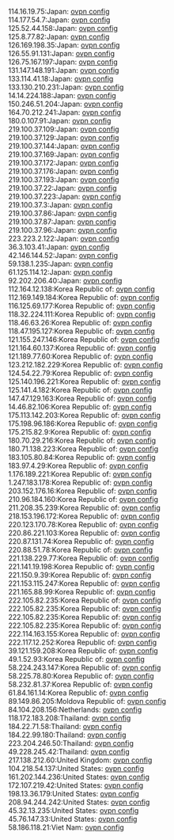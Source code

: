 114.16.19.75:Japan: [ovpn config](vpn/114_16_19_75.ovpn)  
114.177.54.7:Japan: [ovpn config](vpn/114_177_54_7.ovpn)  
125.52.44.158:Japan: [ovpn config](vpn/125_52_44_158.ovpn)  
125.8.77.82:Japan: [ovpn config](vpn/125_8_77_82.ovpn)  
126.169.198.35:Japan: [ovpn config](vpn/126_169_198_35.ovpn)  
126.55.91.131:Japan: [ovpn config](vpn/126_55_91_131.ovpn)  
126.75.167.197:Japan: [ovpn config](vpn/126_75_167_197.ovpn)  
131.147.148.191:Japan: [ovpn config](vpn/131_147_148_191.ovpn)  
133.114.41.18:Japan: [ovpn config](vpn/133_114_41_18.ovpn)  
133.130.210.231:Japan: [ovpn config](vpn/133_130_210_231.ovpn)  
14.14.224.188:Japan: [ovpn config](vpn/14_14_224_188.ovpn)  
150.246.51.204:Japan: [ovpn config](vpn/150_246_51_204.ovpn)  
164.70.212.241:Japan: [ovpn config](vpn/164_70_212_241.ovpn)  
180.0.107.91:Japan: [ovpn config](vpn/180_0_107_91.ovpn)  
219.100.37.109:Japan: [ovpn config](vpn/219_100_37_109.ovpn)  
219.100.37.129:Japan: [ovpn config](vpn/219_100_37_129.ovpn)  
219.100.37.144:Japan: [ovpn config](vpn/219_100_37_144.ovpn)  
219.100.37.169:Japan: [ovpn config](vpn/219_100_37_169.ovpn)  
219.100.37.172:Japan: [ovpn config](vpn/219_100_37_172.ovpn)  
219.100.37.176:Japan: [ovpn config](vpn/219_100_37_176.ovpn)  
219.100.37.193:Japan: [ovpn config](vpn/219_100_37_193.ovpn)  
219.100.37.22:Japan: [ovpn config](vpn/219_100_37_22.ovpn)  
219.100.37.223:Japan: [ovpn config](vpn/219_100_37_223.ovpn)  
219.100.37.3:Japan: [ovpn config](vpn/219_100_37_3.ovpn)  
219.100.37.86:Japan: [ovpn config](vpn/219_100_37_86.ovpn)  
219.100.37.87:Japan: [ovpn config](vpn/219_100_37_87.ovpn)  
219.100.37.96:Japan: [ovpn config](vpn/219_100_37_96.ovpn)  
223.223.2.122:Japan: [ovpn config](vpn/223_223_2_122.ovpn)  
36.3.103.41:Japan: [ovpn config](vpn/36_3_103_41.ovpn)  
42.146.144.52:Japan: [ovpn config](vpn/42_146_144_52.ovpn)  
59.138.1.235:Japan: [ovpn config](vpn/59_138_1_235.ovpn)  
61.125.114.12:Japan: [ovpn config](vpn/61_125_114_12.ovpn)  
92.202.206.40:Japan: [ovpn config](vpn/92_202_206_40.ovpn)  
112.164.12.138:Korea Republic of: [ovpn config](vpn/112_164_12_138.ovpn)  
112.169.149.184:Korea Republic of: [ovpn config](vpn/112_169_149_184.ovpn)  
116.125.69.177:Korea Republic of: [ovpn config](vpn/116_125_69_177.ovpn)  
118.32.224.111:Korea Republic of: [ovpn config](vpn/118_32_224_111.ovpn)  
118.46.63.26:Korea Republic of: [ovpn config](vpn/118_46_63_26.ovpn)  
118.47.195.127:Korea Republic of: [ovpn config](vpn/118_47_195_127.ovpn)  
121.155.247.146:Korea Republic of: [ovpn config](vpn/121_155_247_146.ovpn)  
121.164.60.137:Korea Republic of: [ovpn config](vpn/121_164_60_137.ovpn)  
121.189.77.60:Korea Republic of: [ovpn config](vpn/121_189_77_60.ovpn)  
123.212.182.229:Korea Republic of: [ovpn config](vpn/123_212_182_229.ovpn)  
124.54.22.79:Korea Republic of: [ovpn config](vpn/124_54_22_79.ovpn)  
125.140.196.221:Korea Republic of: [ovpn config](vpn/125_140_196_221.ovpn)  
125.141.4.182:Korea Republic of: [ovpn config](vpn/125_141_4_182.ovpn)  
147.47.129.163:Korea Republic of: [ovpn config](vpn/147_47_129_163.ovpn)  
14.46.82.106:Korea Republic of: [ovpn config](vpn/14_46_82_106.ovpn)  
175.113.142.203:Korea Republic of: [ovpn config](vpn/175_113_142_203.ovpn)  
175.198.96.186:Korea Republic of: [ovpn config](vpn/175_198_96_186.ovpn)  
175.215.82.9:Korea Republic of: [ovpn config](vpn/175_215_82_9.ovpn)  
180.70.29.216:Korea Republic of: [ovpn config](vpn/180_70_29_216.ovpn)  
180.71.138.223:Korea Republic of: [ovpn config](vpn/180_71_138_223.ovpn)  
183.105.80.84:Korea Republic of: [ovpn config](vpn/183_105_80_84.ovpn)  
183.97.4.29:Korea Republic of: [ovpn config](vpn/183_97_4_29.ovpn)  
1.176.189.221:Korea Republic of: [ovpn config](vpn/1_176_189_221.ovpn)  
1.247.183.178:Korea Republic of: [ovpn config](vpn/1_247_183_178.ovpn)  
203.152.176.16:Korea Republic of: [ovpn config](vpn/203_152_176_16.ovpn)  
210.96.184.160:Korea Republic of: [ovpn config](vpn/210_96_184_160.ovpn)  
211.208.35.239:Korea Republic of: [ovpn config](vpn/211_208_35_239.ovpn)  
218.153.196.172:Korea Republic of: [ovpn config](vpn/218_153_196_172.ovpn)  
220.123.170.78:Korea Republic of: [ovpn config](vpn/220_123_170_78.ovpn)  
220.86.221.103:Korea Republic of: [ovpn config](vpn/220_86_221_103.ovpn)  
220.87.131.74:Korea Republic of: [ovpn config](vpn/220_87_131_74.ovpn)  
220.88.51.78:Korea Republic of: [ovpn config](vpn/220_88_51_78.ovpn)  
221.138.229.77:Korea Republic of: [ovpn config](vpn/221_138_229_77.ovpn)  
221.141.19.198:Korea Republic of: [ovpn config](vpn/221_141_19_198.ovpn)  
221.150.9.39:Korea Republic of: [ovpn config](vpn/221_150_9_39.ovpn)  
221.153.115.247:Korea Republic of: [ovpn config](vpn/221_153_115_247.ovpn)  
221.165.88.99:Korea Republic of: [ovpn config](vpn/221_165_88_99.ovpn)  
222.105.82.235:Korea Republic of: [ovpn config](vpn/222_105_82_235.ovpn)  
222.105.82.235:Korea Republic of: [ovpn config](vpn/222_105_82_235.ovpn)  
222.105.82.235:Korea Republic of: [ovpn config](vpn/222_105_82_235.ovpn)  
222.105.82.235:Korea Republic of: [ovpn config](vpn/222_105_82_235.ovpn)  
222.114.163.155:Korea Republic of: [ovpn config](vpn/222_114_163_155.ovpn)  
222.117.12.252:Korea Republic of: [ovpn config](vpn/222_117_12_252.ovpn)  
39.121.159.208:Korea Republic of: [ovpn config](vpn/39_121_159_208.ovpn)  
49.1.52.93:Korea Republic of: [ovpn config](vpn/49_1_52_93.ovpn)  
58.224.243.147:Korea Republic of: [ovpn config](vpn/58_224_243_147.ovpn)  
58.225.78.80:Korea Republic of: [ovpn config](vpn/58_225_78_80.ovpn)  
58.232.81.37:Korea Republic of: [ovpn config](vpn/58_232_81_37.ovpn)  
61.84.161.14:Korea Republic of: [ovpn config](vpn/61_84_161_14.ovpn)  
89.149.86.205:Moldova Republic of: [ovpn config](vpn/89_149_86_205.ovpn)  
84.104.208.156:Netherlands: [ovpn config](vpn/84_104_208_156.ovpn)  
118.172.183.208:Thailand: [ovpn config](vpn/118_172_183_208.ovpn)  
184.22.71.58:Thailand: [ovpn config](vpn/184_22_71_58.ovpn)  
184.22.99.180:Thailand: [ovpn config](vpn/184_22_99_180.ovpn)  
223.204.246.50:Thailand: [ovpn config](vpn/223_204_246_50.ovpn)  
49.228.245.42:Thailand: [ovpn config](vpn/49_228_245_42.ovpn)  
217.138.212.60:United Kingdom: [ovpn config](vpn/217_138_212_60.ovpn)  
104.218.54.137:United States: [ovpn config](vpn/104_218_54_137.ovpn)  
161.202.144.236:United States: [ovpn config](vpn/161_202_144_236.ovpn)  
172.107.219.42:United States: [ovpn config](vpn/172_107_219_42.ovpn)  
198.13.36.179:United States: [ovpn config](vpn/198_13_36_179.ovpn)  
208.94.244.242:United States: [ovpn config](vpn/208_94_244_242.ovpn)  
45.32.13.235:United States: [ovpn config](vpn/45_32_13_235.ovpn)  
45.76.147.33:United States: [ovpn config](vpn/45_76_147_33.ovpn)  
58.186.118.21:Viet Nam: [ovpn config](vpn/58_186_118_21.ovpn)  
